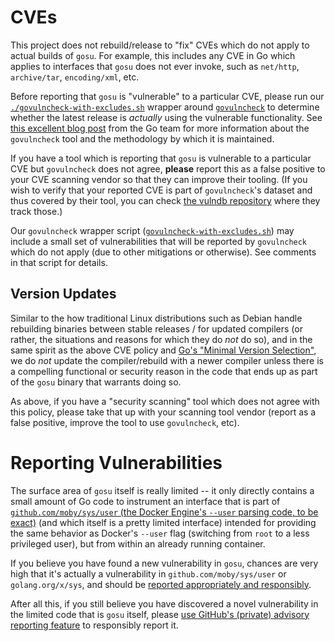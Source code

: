 # CVEs

This project does not rebuild/release to "fix" CVEs which do not apply to actual builds of `gosu`.  For example, this includes any CVE in Go which applies to interfaces that `gosu` does not ever invoke, such as `net/http`, `archive/tar`, `encoding/xml`, etc.

Before reporting that `gosu` is "vulnerable" to a particular CVE, please run our [`./govulncheck-with-excludes.sh`](govulncheck-with-excludes.sh) wrapper around [`govulncheck`](https://pkg.go.dev/golang.org/x/vuln/cmd/govulncheck) to determine whether the latest release is *actually* using the vulnerable functionality.  See [this excellent blog post](https://go.dev/blog/vuln) from the Go team for more information about the `govulncheck` tool and the methodology by which it is maintained.

If you have a tool which is reporting that `gosu` is vulnerable to a particular CVE but `govulncheck` does not agree, **please** report this as a false positive to your CVE scanning vendor so that they can improve their tooling.  (If you wish to verify that your reported CVE is part of `govulncheck`'s dataset and thus covered by their tool, you can check [the vulndb repository](https://github.com/golang/vulndb) where they track those.)

Our `govulncheck` wrapper script ([`govulncheck-with-excludes.sh`](govulncheck-with-excludes.sh)) may include a small set of vulnerabilities that will be reported by `govulncheck` which do not apply (due to other mitigations or otherwise).  See comments in that script for details.

## Version Updates

Similar to the how traditional Linux distributions such as Debian handle rebuilding binaries between stable releases / for updated compilers (or rather, the situations and reasons for which they do *not* do so), and in the same spirit as the above CVE policy and [Go's "Minimal Version Selection"](https://research.swtch.com/vgo-mvs), we do *not* update the compiler/rebuild with a newer compiler unless there is a compelling functional or security reason in the code that ends up as part of the `gosu` binary that warrants doing so.

As above, if you have a "security scanning" tool which does not agree with this policy, please take that up with your scanning tool vendor (report as a false positive, improve the tool to use `govulncheck`, etc).

# Reporting Vulnerabilities

The surface area of `gosu` itself is really limited -- it only directly contains a small amount of Go code to instrument an interface that is part of [`github.com/moby/sys/user` (the Docker Engine's `--user` parsing code, to be exact)](https://github.com/moby/sys/tree/main/user) (and which itself is a pretty limited interface) intended for providing the same behavior as Docker's `--user` flag (switching from `root` to a less privileged user), but from within an already running container.

If you believe you have found a new vulnerability in `gosu`, chances are very high that it's actually a vulnerability in `github.com/moby/sys/user` or `golang.org/x/sys`, and should be [reported appropriately and responsibly](https://github.com/moby/moby/blob/HEAD/SECURITY.md).

After all this, if you still believe you have discovered a novel vulnerability in the limited code that is `gosu` itself, please [use GitHub's (private) advisory reporting feature](https://github.com/tianon/gosu/security/advisories/new) to responsibly report it.

